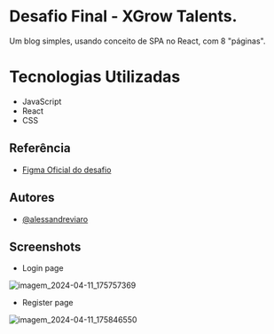 # Desafio Final - XGrow Talents.

Um blog simples, usando conceito de SPA no React, com 8 "páginas". 

# Tecnologias Utilizadas

- JavaScript
- React
- CSS

## Referência

 - [Figma Oficial do desafio](https://www.figma.com/file/vB3LT6pN3uIVlCxBLRa7rR/Avaliação-K-12?type=design&node-id=0-1&mode=design)


## Autores

- [@alessandreviaro](https://github.com/alessandreviaro)


## Screenshots

- Login page
  
![imagem_2024-04-11_175757369](https://github.com/alessandreviaro/blogXgrow/assets/156126428/b32c6d24-c8a8-443d-8071-d0a9480c0aeb)

- Register page

![imagem_2024-04-11_175846550](https://github.com/alessandreviaro/blogXgrow/assets/156126428/07cde0eb-d11f-4e34-9286-08fdf2c30eb8)


